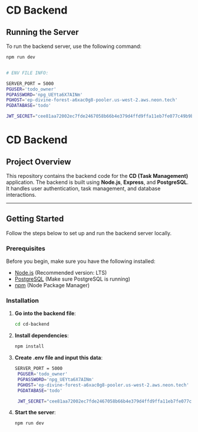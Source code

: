 # CD Backend

## Running the Server

To run the backend server, use the following command:

```bash
npm run dev


# ENV FILE INFO:

SERVER_PORT = 5000
PGUSER='todo_owner'
PGPASSWORD='npg_UEYta6X7AINm'
PGHOST='ep-divine-forest-a6xac0g8-pooler.us-west-2.aws.neon.tech'
PGDATABASE='todo'

JWT_SECRET="cee81aa72002ec7fde2467058b66b4e379d4ffd9ffa11eb7fe077c49b9bb43d72254b015d117ca11315825ede32395111108b1f038325b38c86c8e9a016ed9fd"

```

# CD Backend

## Project Overview

This repository contains the backend code for the **CD (Task Management)** application. The backend is built using **Node.js**, **Express**, and **PostgreSQL**. It handles user authentication, task management, and database interactions.

---

## Getting Started

Follow the steps below to set up and run the backend server locally.

### Prerequisites

Before you begin, make sure you have the following installed:

- [Node.js](https://nodejs.org/) (Recommended version: LTS)
- [PostgreSQL](https://www.postgresql.org/) (Make sure PostgreSQL is running)
- [npm](https://www.npmjs.com/) (Node Package Manager)

### Installation

1. **Go into the backend file**:

   ```bash
   cd cd-backend
   ```

2. **Install dependencies**:

   ```bash
   npm install
   ```

3. **Create .env file and input this data**:

   ```bash
   SERVER_PORT = 5000
    PGUSER='todo_owner'
    PGPASSWORD='npg_UEYta6X7AINm'
    PGHOST='ep-divine-forest-a6xac0g8-pooler.us-west-2.aws.neon.tech'
    PGDATABASE='todo'

    JWT_SECRET="cee81aa72002ec7fde2467058b66b4e379d4ffd9ffa11eb7fe077c49b9bb43d72254b015d117ca11315825ede32395111108b1f038325b38c86c8e9a016ed9fd"
   ```

4. **Start the server**:
   ```bash
   npm run dev
   ```
